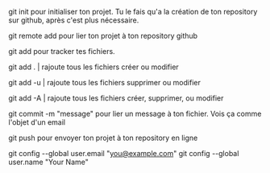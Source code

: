 git init pour initialiser ton projet. Tu le fais qu'a la création de ton repository sur github, après c'est plus nécessaire.

git remote add pour lier ton projet à ton repository github

git add pour tracker tes fichiers.

git add . | rajoute tous les fichiers créer ou modifier

git add -u | rajoute tous les fichiers supprimer ou modifier

git add -A | rajoute tous les fichiers créer, supprimer, ou modifier

git commit -m "message" pour lier un message à ton fichier. Vois ça comme l'objet d'un email

git push pour envoyer ton projet à ton repository en ligne


git config --global user.email "you@example.com"
git config --global user.name "Your Name"